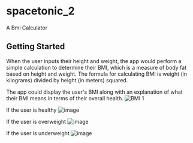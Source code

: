 # spacetonic_2

A Bmi Calculator 

## Getting Started

When the user inputs their height and weight, the app would perform a simple calculation to determine their BMI, which is a measure of body fat based on height and weight. The formula for calculating BMI is weight (in kilograms) divided by height (in meters) squared.

The app could display the user's BMI along with an explanation of what their BMI means in terms of their overall health.
![BMI 1](https://user-images.githubusercontent.com/91644557/227277662-654e7bd3-66a0-452e-a014-dc4503801a04.png)

If the user is healthy
![image](https://user-images.githubusercontent.com/91644557/227277921-ff9a83f5-ee68-4ce0-af8e-bdab9157de53.png)

If the user is overweight
![image](https://user-images.githubusercontent.com/91644557/227278090-3840313d-a3aa-4caf-be62-e5e641bc6618.png)

If the user is underweight
![image](https://user-images.githubusercontent.com/91644557/227279641-212b2622-d957-410a-9289-b3168b200263.png)
